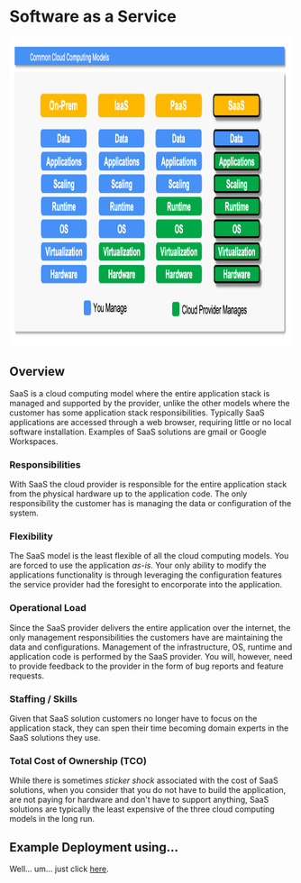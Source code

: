 # Software as a Service
<img src="../images/models4.png" alt="On Nooo!" witdh="550" height="550">

## Overview
SaaS is a cloud computing model where the entire application stack is managed and supported by the provider, unlike the other models where the customer has some application stack responsibilities. Typically SaaS applications are accessed through a web browser, requiring little or no local software installation.  Examples of SaaS solutions are gmail or Google Workspaces.

### Responsibilities
With SaaS the cloud provider is responsible for the entire application stack from the physical hardware up to the application code.  The only responsibility the customer has is managing the data or configuration of the system.

### Flexibility
The SaaS model is the least flexible of all the cloud computing models.  You are forced to use the application *as-is*. Your only ability to modify the applications functionality is through leveraging the configuration features the service provider had the foresight to encorporate into the application.

### Operational Load
Since the SaaS provider delivers the entire application over the internet, the only management responsibilities the customers have are maintaining the data and configurations.  Management of the infrastructure, OS, runtime and application code is performed by the SaaS provider.  You will, however, need to provide feedback to the provider in the form of bug reports and feature requests.

### Staffing / Skills
Given that SaaS solution customers no longer have to focus on the application stack, they can spen their time becoming domain experts in the SaaS solutions they use.

### Total Cost of Ownership (TCO)
While there is sometimes *sticker shock* associated with the cost of SaaS solutions, when you consider that you do not have to build the application, are not paying for hardware and don't have to support anything, SaaS solutions are typically the least expensive of the three cloud computing models in the long run.

## Example Deployment using...
Well... um... just click [here](https://www.google.com/finance/quote/GOOG:NASDAQ?hl=en&window=6M).
